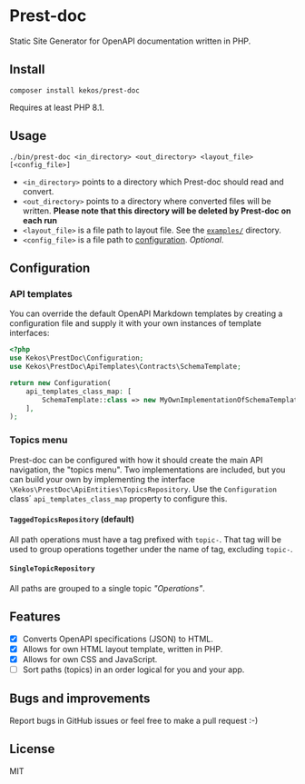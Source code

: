 # Prest-doc

Static Site Generator for OpenAPI documentation written in PHP.

## Install

```
composer install kekos/prest-doc
```

Requires at least PHP 8.1.

## Usage

```
./bin/prest-doc <in_directory> <out_directory> <layout_file> [<config_file>]
```

* `<in_directory>` points to a directory which Prest-doc should read and convert.
* `<out_directory>` points to a directory where converted files will be written. **Please note that this directory will be deleted by Prest-doc on each run**
* `<layout_file>` is a file path to layout file. See the [`examples/`](examples) directory.
* `<config_file>` is a file path to [configuration](#configuration). *Optional*.

## Configuration

### API templates

You can override the default OpenAPI Markdown templates by creating a configuration file
and supply it with your own instances of template interfaces:

```php
<?php
use Kekos\PrestDoc\Configuration;
use Kekos\PrestDoc\ApiTemplates\Contracts\SchemaTemplate;

return new Configuration(
    api_templates_class_map: [
        SchemaTemplate::class => new MyOwnImplementationOfSchemaTemplate(),
    ],
);
```

### Topics menu

Prest-doc can be configured with how it should create the main API navigation, the "topics menu". Two implementations
are included, but you can build your own by implementing the interface `\Kekos\PrestDoc\ApiEntities\TopicsRepository`.
Use the `Configuration` class´ `api_templates_class_map` property to configure this.

#### `TaggedTopicsRepository` (default)

All path operations must have a tag prefixed with `topic-`. That tag will be used to group operations together under the
name of tag, excluding `topic-`.

#### `SingleTopicRepository`

All paths are grouped to a single topic *"Operations"*.

## Features

- [x] Converts OpenAPI specifications (JSON) to HTML.
- [x] Allows for own HTML layout template, written in PHP.
- [x] Allows for own CSS and JavaScript.
- [ ] Sort paths (topics) in an order logical for you and your app.

## Bugs and improvements

Report bugs in GitHub issues or feel free to make a pull request :-)

## License

MIT
